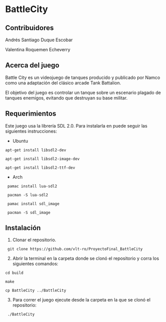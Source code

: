 # BattleCity

## Contribuidores

Andrés Santiago Duque Escobar

Valentina Roquemen Echeverry

## Acerca del juego

Battle City es un videojuego de tanques producido y publicado por Namco como una adaptación del clásico arcade Tank Battalion.

El objetivo del juego es controlar un tanque sobre un escenario plagado de tanques enemigos, evitando que destruyan su base militar. 

## Requerimientos

Este juego usa la librería SDL 2.0. Para instalarla en puede seguir las siguientes instrucciones: 

* Ubuntu

``` apt-get install libsdl2-dev ``` 

``` apt-get install libsdl2-image-dev ```

``` apt-get install libsdl2-ttf-dev ```

* Arch

``` pamac install lua-sdl2```

``` pacman -S lua-sdl2``` 

``` pamac install sdl_image``` 

``` pacman -S sdl_image``` 


## Instalación

1. Clonar el repositorio.

``` git clone https://github.com/vlt-ro/ProyectoFinal_BattleCity```

2. Abrir la terminal en la carpeta donde se clonó el repositorio y corra los siguientes comandos:

``` cd build ```

``` make ```

``` cp BattleCity ../BattleCity ```

3. Para correr el juego ejecute desde la carpeta en la que se clonó el repositorio:

``` ./BattleCity```
